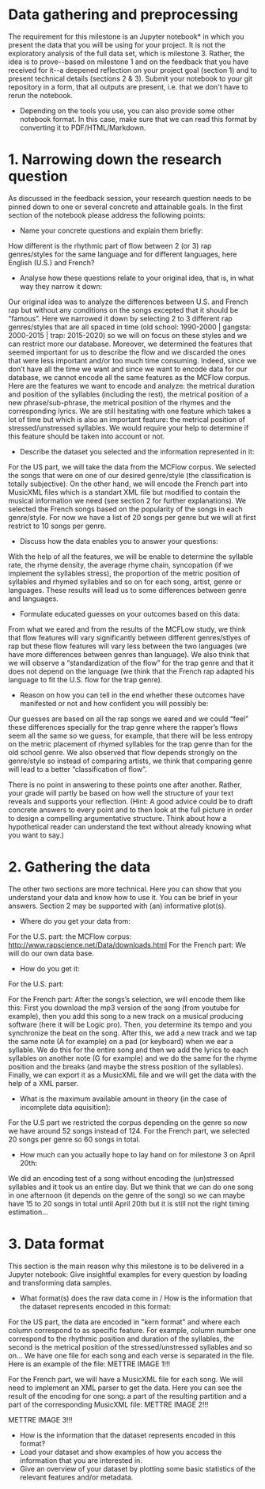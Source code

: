 # Data gathering and preprocessing
The requirement for this milestone is an Jupyter notebook* in which you present the data that you will be using for your project. It is not the exploratory analysis of the full data set, which is milestone 3. Rather, the idea is to prove--based on milestone 1 and on the feedback that you have received for it--a deepened reflection on your project goal (section 1) and to present technical details (sections 2 & 3). Submit your notebook to your git repository in a form, that all outputs are present, i.e. that we don't have to rerun the notebook.

* Depending on the tools you use, you can also provide some other notebook format. In this case, make sure that we can read this format by converting it to PDF/HTML/Markdown.

# 1. Narrowing down the research question
As discussed in the feedback session, your research question needs to be pinned down to one or several concrete and attainable goals. In the first section of the notebook please address the following points:

- Name your concrete questions and explain them briefly:

How different is the rhythmic part of flow between 2 (or 3) rap genres/styles for the same language and for different languages, here English (U.S.) and French? 

- Analyse how these questions relate to your original idea, that is, in what way they narrow it down:

Our original idea was to analyze the differences between U.S. and French rap but without any conditions on the songs excepted that it should be “famous”. Here we narrowed it down by selecting 2 to 3 different rap genres/styles that are all spaced in time (old school: 1990-2000 | gangsta: 2000-2015 | trap: 2015-2020) so we will on focus on these styles and we can restrict more our database. Moreover, we determined the features that seemed important for us to describe the flow and we discarded the ones that were less important and/or too much time consuming. Indeed, since we don’t have all the time we want and since we want to encode data for our database, we cannot encode all the same features as the MCFlow corpus. Here are the features we want to encode and analyze: the metrical duration and position of the syllables (including the rest), the metrical position of a new phrase/sub-phrase, the metrical position of the rhymes and the corresponding lyrics. We are still hesitating with one feature which takes a lot of time but which is also an important feature: the metrical position of stressed/unstressed syllables. We would require your help to determine if this feature should be taken into account or not.

- Describe the dataset you selected and the information represented in it:

For the US part, we will take the data from the MCFlow corpus. We selected the songs that were on one of our desired genre/style (the classification is totally subjective).
On the other hand, we will encode the French part into MusicXML files which is a standart XML file but modified to contain the musical information we need (see section 2 for further explanations). We selected the French songs based on the popularity of the songs in each genre/style. For now we have a list of 20 songs per genre but we will at first restrict to 10 songs per genre.

- Discuss how the data enables you to answer your questions:

With the help of all the features, we will be enable to determine the syllable rate, the rhyme density, the average rhyme chain, syncopation (if we implement the syllables stress), the proportion of the metric position of syllables and rhymed syllables and so on for each song, artist, genre or languages. These results will lead us to some differences between genre and languages.

- Formulate educated guesses on your outcomes based on this data:

From what we eared and from the results of the MCFLow study, we think that flow features will vary significantly between different genres/stlyes of rap but these flow features will vary less between the two languages (we have more differences between genres than language). We also think that we will observe a “standardization of the flow” for the trap genre and that it does not depend on the language (we think that the French rap adapted his language to fit the U.S. flow for the trap genre). 

- Reason on how you can tell in the end whether these outcomes have manifested or not and how confident you will possibly be:

Our guesses are based on all the rap songs we eared and we could “feel” these differences specially for the trap genre where the rapper’s flows seem all the same so we guess, for example, that there will be less entropy on the metric placement of rhymed syllables for the trap genre than for the old school genre. We also observed that flow depends strongly on the genre/style so instead of comparing artists, we think that comparing genre will lead to a better “classification of flow”. 

There is no point in answering to these points one after another. Rather, your grade will partly be based on how well the structure of your text reveals and supports your reflection. (Hint: A good advice could be to draft concrete answers to every point and to then look at the full picture in order to design a compelling argumentative structure. Think about how a hypothetical reader can understand the text without already knowing what you want to say.)

# 2. Gathering the data
The other two sections are more technical. Here you can show that you understand your data and know how to use it. You can be brief in your answers. Section 2 may be supported with (an) informative plot(s).

- Where do you get your data from:

For the U.S. part: the MCFlow corpus: http://www.rapscience.net/Data/downloads.html 
For the French part: We will do our own data base.

- How do you get it:

For the U.S. part: 

For the French part: After the songs’s selection, we will encode them like this: First you download the mp3 version of the song (from youtube for example), then you add this song to a new track on a musical producing software (here it will be Logic pro). Then, you determine its tempo and you synchronize the beat on the song. After this, we add a new track and we tap the same note (A for example) on a pad (or keyboard) when we ear a syllable. We do this for the entire song and then we add the lyrics to each syllables on another note (G for example) and we do the same for the rhyme position and the breaks (and maybe the stress position of the syllables). Finally, we can export it as a MusicXML file and we will get the data with the help of a XML parser.


- What is the maximum available amount in theory (in the case of incomplete data aquisition):

For the U.S part we restricted the corpus depending on the genre so now we have around 52 songs instead of 124. For the French part, we selected 20 songs per genre so 60 songs in total. 

- How much can you actually hope to lay hand on for milestone 3 on April 20th:

We did an encoding test of a song without encoding the (un)stressed syllables and it took us an entire day. But we think that we can do one song in one afternoon (it depends on the genre of the song) so we can maybe have 15 to 20 songs in total until April 20th but it is still not the right timing estimation…

# 3. Data format
This section is the main reason why this milestone is to be delivered in a Jupyter notebook: Give insightful examples for every question by loading and transforming data samples.

- What format(s) does the raw data come in / How is the information that the dataset represents encoded in this format:

For the US part, the data are encoded in "kern format" and where each column correspond to as specific feature. For example, column number one correspond to the rhythmic position and duration of the syllables, the second is the metrical position of the stressed/unstressed syllables and so on… We have one file for each song and each verse is separated in the file. Here is an example of the file:
METTRE IMAGE 1!!!


For the French part, we will have a MusicXML file for each song. We will need to implement an XML parser to get the data. Here you can see the result of the encoding for one song: a part of the resulting partition and a part of the corresponding MusicXML file:
METTRE IMAGE 2!!!

METTRE IMAGE 3!!!


- How is the information that the dataset represents encoded in this format?
- Load your dataset and show examples of how you access the information that you are interested in. 
- Give an overview of your dataset by plotting some basic statistics of the relevant features and/or metadata. 

